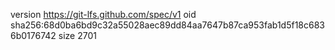 version https://git-lfs.github.com/spec/v1
oid sha256:68d0ba6bd9c32a55028aec89dd84aa7647b87ca953fab1d5f18c6836b0176742
size 2701
